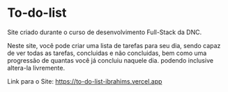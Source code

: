 # To-do-list

Site criado durante o curso de desenvolvimento Full-Stack da DNC.

Neste site, você pode criar uma lista de tarefas para seu dia, sendo capaz de ver todas as tarefas, concluidas e não concluidas, bem como uma progressão de quantas você já concluiu naquele dia. podendo inclusive altera-la livremente.

Link para o Site: https://to-do-list-ibrahims.vercel.app
